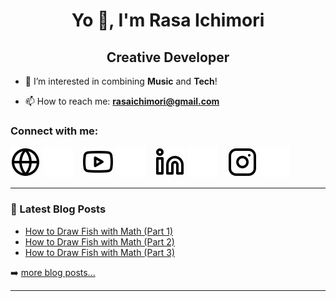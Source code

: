 <h1 align="center">Yo 👋,  I'm Rasa Ichimori</h1>
<h2 align="center">Creative Developer</h2>

- 👀 I’m interested in combining **Music** and **Tech**!

- 📫 How to reach me: **rasaichimori@gmail.com**

### Connect with me:

[![website](globe-light.svg)](https://rasaichimori.com/#gh-light-mode-only)
[![website](globe-dark.svg)](https://rasaichimori.com/#gh-dark-mode-only)
&nbsp;&nbsp;
[![website](youtube-light.svg)](https://www.youtube.com/@raitunes#gh-light-mode-only)
[![website](youtube-dark.svg)](https://www.youtube.com/@raitunes#gh-dark-mode-only)
&nbsp;&nbsp;
[![website](linkedin-light.svg)](https://linkedin.com/in/rasaichimori#gh-light-mode-only)
[![website](linkedin-dark.svg)](https://linkedin.com/in/rasaichimori#gh-dark-mode-only)
&nbsp;&nbsp;
[![website](instagram-light.svg)](https://instagram.com/this.is.rai#gh-light-mode-only)
[![website](instagram-dark.svg)](https://instagram.com/this.is.rai#gh-dark-mode-only)


---

### 📕 Latest Blog Posts

<!-- BLOG-POST-LIST:START -->
- [How to Draw Fish with Math (Part 1)](https://medium.com/@rasaichimori/how-to-draw-fish-with-math-part-1-5aa34ecceec7)
- [How to Draw Fish with Math (Part 2)](https://medium.com/@rasaichimori/how-to-draw-fish-with-math-part-2-8a07eac1b44a)
- [How to Draw Fish with Math (Part 3)](https://medium.com/@rasaichimori/how-to-draw-fish-with-math-part-3-490aca2c2afd)
<!-- BLOG-POST-LIST:END -->

➡️ [more blog posts...](https://medium.com/@rasaichimori)

---
